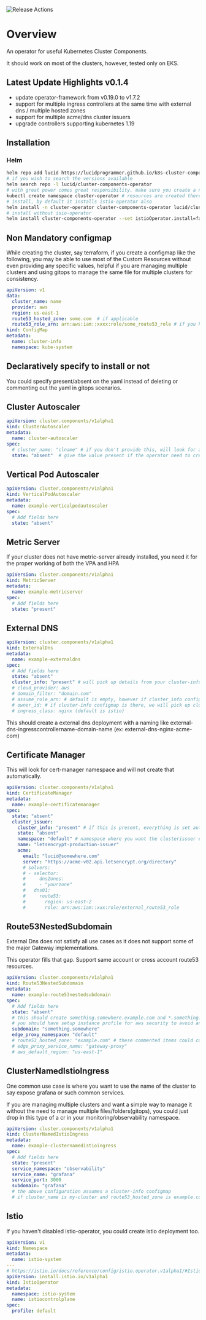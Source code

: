 ![Release Actions](https://github.com/lucidprogrammer/k8s-cluster-components/workflows/Release%20Actions/badge.svg)

# Overview

An operator for useful Kubernetes Cluster Components.

It should work on most of the clusters, however, tested only on EKS.

## Latest Update Highlights v0.1.4

- update operator-framework from v0.19.0 to v1.7.2
- support for multiple ingress controllers at the same time with external dns / multiple hosted zones
- support for multiple acme/dns cluster issuers
- upgrade controllers supporting kubernetes 1.19


## Installation

### Helm

```bash
helm repo add lucid https://lucidprogrammer.github.io/k8s-cluster-components/chart/
# if you wish to search the versions available
helm search repo -l lucid/cluster-components-operator
# with great power comes great responsibility. make sure you create a namespace with access only to admins
kubectl create namespace cluster-operator # resources are created there, so avoid service account leak for non admins
# install, by default it installs istio-operator also
helm install -n cluster-operator cluster-components-operator lucid/cluster-components-operator
# install without isio-operator
helm install cluster-components-operator --set istioOperator.install=false lucid/cluster-components-operator
```

## Non Mandatory configmap

While creating the cluster, say terraform, if you create a configmap like the following, you may be able to use most of the Custom Resources without even providing any specific values, helpful if you are managing multiple clusters and using gitops to manage the same file for multiple clusters for consistency.
```yaml
apiVersion: v1
data:
  cluster_name: name
  provider: aws
  region: us-east-1
  route53_hosted_zone: some.com  # if applicable
  route53_role_arn: arn:aws:iam::xxxx:role/some_route53_role # if you have multiple aws accounts and need to assume role
kind: ConfigMap
metadata:
  name: cluster-info
  namespace: kube-system
```

## Declaratively specify to install or not

You could specify present/absent on the yaml instead of deleting or commenting out the yaml in gitops scenarios.

## Cluster Autoscaler

```yaml
apiVersion: cluster.components/v1alpha1
kind: ClusterAutoscaler
metadata:
  name: cluster-autoscaler
spec:
  # cluster_name: "clname" # if you don't provide this, will look for a configmap cluster-info in kube-system
  state: "absent"  # give the value present if the operator need to create the autoscaler.
```
## Vertical Pod Autoscaler

```yaml
apiVersion: cluster.components/v1alpha1
kind: VerticalPodAutoscaler
metadata:
  name: example-verticalpodautoscaler
spec:
  # Add fields here
  state: "absent"
```

## Metric Server
If your cluster does not have metric-server already installed, you need it for the proper working of both the VPA and HPA

```yaml
apiVersion: cluster.components/v1alpha1
kind: MetricServer
metadata:
  name: example-metricserver
spec:
  # Add fields here
  state: "present"
```
## External DNS

```yaml
apiVersion: cluster.components/v1alpha1
kind: ExternalDns
metadata:
  name: example-externaldns
spec:
  # Add fields here
  state: "absent"
  cluster_info: "present" # will pick up details from your cluster-info and configures automatically or specify other params
  # cloud_provider: aws
  # domain_filter: "domain.com"
  # assume_role_arn: # default is empty, however if cluster_info configmap is there,uses that. You may provide 'ignore'
  # owner_id: # if cluster-info configmap is there, we will pick up cluster_name and use it as the owner_id
  # ingress_class: nginx (default is istio)
```
This should create a external dns deployment with a naming like external-dns-ingresscontrollername-domain-name (ex: external-dns-nginx-acme-com)
## Certificate Manager
This will look for cert-manager namespace and will not create that automatically.
```yaml
apiVersion: cluster.components/v1alpha1
kind: CertificateManager
metadata:
  name: example-certificatemanager
spec:
  state: "absent"
  cluster_issuer:
    cluster_info: "present" # if this is present, everything is set automatically
    state: "absent"
    namespace: "default" # namespace where you want the clusterissuer ex: istio-system
    name: "letsencrypt-production-issuer"
    acme:
      email: "lucid@somewhere.com"
      server: "https://acme-v02.api.letsencrypt.org/directory"
      # solvers:
      # - selector:
      #     dnsZones:
      #     - "yourzone"
      #   dns01:
      #     route53:
      #       region: us-east-2
      #       role: arn:aws:iam::xxx:role/external_route53_role    
```
## Route53NestedSubdomain
External Dns does not satisfy all use cases as it does not support some of the major Gateway implementations.

This operator fills that gap. Support same account or cross account route53 resources.

```yaml
apiVersion: cluster.components/v1alpha1
kind: Route53NestedSubdomain
metadata:
  name: example-route53nestedsubdomain
spec:
  # Add fields here
  state: "absent"
  # this should create something.somewhere.example.com and *.something.somewhere.example.com
  # you should have setup instance profile for aws security to avoid any keys passed for this to work.
  subdomain: "something.somewhere"
  edge_proxy_namespace: "default"
  # route53_hosted_zone: "example.com" # these commented items could come from cluster-info if you setup that.
  # edge_proxy_service_name: "gateway-proxy"
  # aws_default_region: "us-east-1"
```
## ClusterNamedIstioIngress

One common use case is where you want to use the name of the cluster to say expose grafana or such common services. 

If you are managing multiple clusters and want a simple way to manage it without the need to manage multiple files/folders(gitops), you could just drop in this type of a cr in your monitoring/observability namespace.

```yaml
apiVersion: cluster.components/v1alpha1
kind: ClusterNamedIstioIngress
metadata:
  name: example-clusternamedistioingress
spec:
  # Add fields here
  state: "present"
  service_namespace: "observability"
  service_name: "grafana"
  service_port: 3000
  subdomain: "grafana"
  # the above configuration assumes a cluster-info configmap 
  # if cluster_name is my-cluster and route53_hosted_zone is example.com, you should get my-cluster.grafana.example.com
```
## Istio
If you haven't disabled istio-operator, you could create istio deployment too.

```yaml
apiVersion: v1
kind: Namespace
metadata:
  name: istio-system
---
# https://istio.io/docs/reference/config/istio.operator.v1alpha1/#IstioOperatorSpec
apiVersion: install.istio.io/v1alpha1
kind: IstioOperator
metadata:
  namespace: istio-system
  name: istiocontrolplane
spec:
  profile: default

```